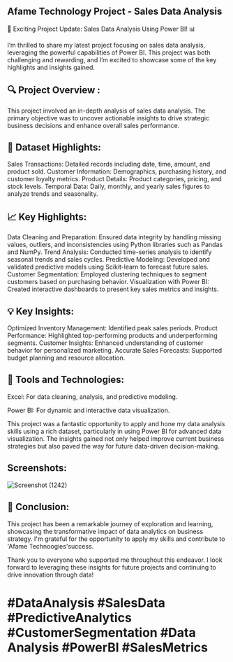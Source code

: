 ## Afame Technology Project - Sales Data Analysis ##

🚀 Exciting Project Update: Sales Data Analysis Using Power BI! 📊

I’m thrilled to share my latest project focusing on sales data analysis, leveraging the powerful capabilities of Power BI. This project was both challenging and rewarding, and I’m excited to showcase some of the key highlights and insights gained.

## 🔍 Project Overview :
This project involved an in-depth analysis of sales data analysis. The primary objective was to uncover actionable insights to drive strategic business decisions and enhance overall sales performance.

## 📁 Dataset Highlights:
Sales Transactions: Detailed records including date, time, amount, and product sold.
Customer Information: Demographics, purchasing history, and customer loyalty metrics.
Product Details: Product categories, pricing, and stock levels.
Temporal Data: Daily, monthly, and yearly sales figures to analyze trends and seasonality.

## 📈 Key Highlights:
Data Cleaning and Preparation: Ensured data integrity by handling missing values, outliers, and inconsistencies using Python libraries such as Pandas and NumPy.
Trend Analysis: Conducted time-series analysis to identify seasonal trends and sales cycles.
Predictive Modeling: Developed and validated predictive models using Scikit-learn to forecast future sales.
Customer Segmentation: Employed clustering techniques to segment customers based on purchasing behavior.
Visualization with Power BI: Created interactive dashboards to present key sales metrics and insights.

## 💡 Key Insights:
Optimized Inventory Management: Identified peak sales periods.
Product Performance: Highlighted top-performing products and underperforming segments.
Customer Insights: Enhanced understanding of customer behavior for personalized marketing.
Accurate Sales Forecasts: Supported budget planning and resource allocation.

## 🔧 Tools and Technologies:

Excel: For data cleaning, analysis, and predictive modeling.

Power BI: For dynamic and interactive data visualization.

This project was a fantastic opportunity to apply and hone my data analysis skills using a rich dataset, particularly in using Power BI for advanced data visualization. The insights gained not only helped improve current business strategies but also paved the way for future data-driven decision-making.

## Screenshots:
![Screenshot (1242)](https://github.com/pranjalizade4/Afame-Technologies-Sales-Data-Analysis/assets/157109891/8b24c905-0c53-45bd-9ebc-d68cf61bdb22)

## 🌟 Conclusion:
This project has been a remarkable journey of exploration and learning, showcasing the transformative impact of data analytics on business strategy. I'm grateful for the opportunity to apply my skills and contribute to 'Afame Technoogies'success.

Thank you to everyone who supported me throughout this endeavor. I look forward to leveraging these insights for future projects and continuing to drive innovation through data!


# #DataAnalysis #SalesData #PredictiveAnalytics #CustomerSegmentation #Data Analysis #PowerBI #SalesMetrics



